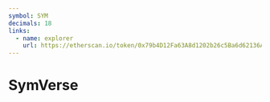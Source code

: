 ```yaml
---
symbol: SYM
decimals: 18
links:
  - name: explorer
    url: https://etherscan.io/token/0x79b4D12Fa63A8d1202b26c5Ba6d62136A4A09dDa
---
```


# SymVerse
